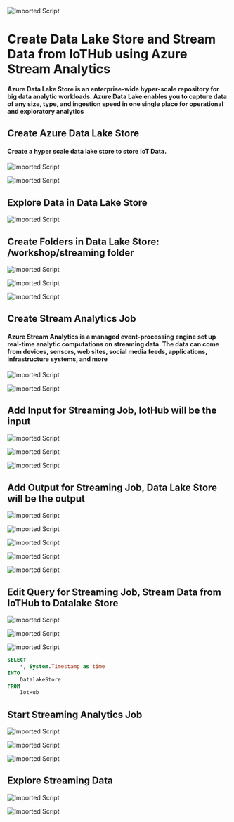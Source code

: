 ![Imported Script](https://github.com/rangv/AzureIoTLabs/blob/master/DatalakeStore/images/datalakestore.jpg "Header Image")
# Create Data Lake Store and Stream Data from IoTHub using Azure Stream Analytics

#### Azure Data Lake Store is an enterprise-wide hyper-scale repository for big data analytic workloads. Azure Data Lake enables you to capture data of any size, type, and ingestion speed in one single place for operational and exploratory analytics


## Create Azure Data Lake Store

#### Create a hyper scale data lake store to store IoT Data. 

![Imported Script](https://github.com/rangv/AzureIoTLabs/blob/master/DatalakeStore/images/01_Create_Datalake_Store.png "Create Datalake Store")

![Imported Script](https://github.com/rangv/AzureIoTLabs/blob/master/DatalakeStore/images/02_Create_Datalake_Store_Submit.png "Create Datalake Store")


## Explore Data in Data Lake Store


![Imported Script](https://github.com/rangv/AzureIoTLabs/blob/master/DatalakeStore/images/03_Datalake_Store_Date_Explore.png "Explore Data")


## Create Folders in Data Lake Store: /workshop/streaming folder

![Imported Script](https://github.com/rangv/AzureIoTLabs/blob/master/DatalakeStore/images/04_Datalake_Store_Date_Explore_create_folder_workshop.png "Explore Data")

![Imported Script](https://github.com/rangv/AzureIoTLabs/blob/master/DatalakeStore/images/05_Datalake_Store_Date_Explore_create_folder_workshop_streaming.png "Explore Data")

![Imported Script](https://github.com/rangv/AzureIoTLabs/blob/master/DatalakeStore/images/06_Datalake_Store_Date_Explore_created_folder.png "Explore Data")


## Create Stream Analytics Job

#### Azure Stream Analytics is a managed event-processing engine set up real-time analytic computations on streaming data. The data can come from devices, sensors, web sites, social media feeds, applications, infrastructure systems, and more

![Imported Script](https://github.com/rangv/AzureIoTLabs/blob/master/DatalakeStore/images/07_Create_Stream_Analytics_Job.png "Create Stream Analytics Job")

![Imported Script](https://github.com/rangv/AzureIoTLabs/blob/master/DatalakeStore/images/08_Create_Stream_Analytics_Job_submit.png "Create Stream Analytics Job")


## Add Input for Streaming Job, IotHub will be the input

![Imported Script](https://github.com/rangv/AzureIoTLabs/blob/master/DatalakeStore/images/09_Add_Input.png "Add Input")

![Imported Script](https://github.com/rangv/AzureIoTLabs/blob/master/DatalakeStore/images/10_Add_IoTHub.png "Add Input")

![Imported Script](https://github.com/rangv/AzureIoTLabs/blob/master/DatalakeStore/images/11_Save_IoTHub.png "Add Input")


## Add Output for Streaming Job, Data Lake Store will be the output

![Imported Script](https://github.com/rangv/AzureIoTLabs/blob/master/DatalakeStore/images/12_Add_Data_Lake_Store.png "Add Output")

![Imported Script](https://github.com/rangv/AzureIoTLabs/blob/master/DatalakeStore/images/13_Add_Output.png "Add Output")

![Imported Script](https://github.com/rangv/AzureIoTLabs/blob/master/DatalakeStore/images/14_Save_Output.png "Add Output")

![Imported Script](https://github.com/rangv/AzureIoTLabs/blob/master/DatalakeStore/images/15_Save_Output_2.png "Add Output")

![Imported Script](https://github.com/rangv/AzureIoTLabs/blob/master/DatalakeStore/images/16_Save_Output_3.png "Add Output")


## Edit Query for Streaming Job, Stream Data from IoTHub to Datalake Store

![Imported Script](https://github.com/rangv/AzureIoTLabs/blob/master/DatalakeStore/images/17_Edit_Query.png "Edit Query")

![Imported Script](https://github.com/rangv/AzureIoTLabs/blob/master/DatalakeStore/images/18_Save_Query.png "Edit Query")

![Imported Script](https://github.com/rangv/AzureIoTLabs/blob/master/DatalakeStore/images/19_Save_Query_Yes.png "Save Query")


```sql
SELECT
    *, System.Timestamp as time
INTO
    DatalakeStore
FROM
    IotHub
```



## Start Streaming Analytics Job

![Imported Script](https://github.com/rangv/AzureIoTLabs/blob/master/DatalakeStore/images/20_Start_Stream_Analytics_Job.png "Start Job")

![Imported Script](https://github.com/rangv/AzureIoTLabs/blob/master/DatalakeStore/images/21_Start_custom.png "Start Job")

![Imported Script](https://github.com/rangv/AzureIoTLabs/blob/master/DatalakeStore/images/22_running.png "Job running")


## Explore Streaming Data

![Imported Script](https://github.com/rangv/AzureIoTLabs/blob/master/DatalakeStore/images/23_datalake_store_explore_streaming_data.png "Explore Streaming Data")

![Imported Script](https://github.com/rangv/AzureIoTLabs/blob/master/DatalakeStore/images/24_datalake_file.png "Explore Streaming Data")
